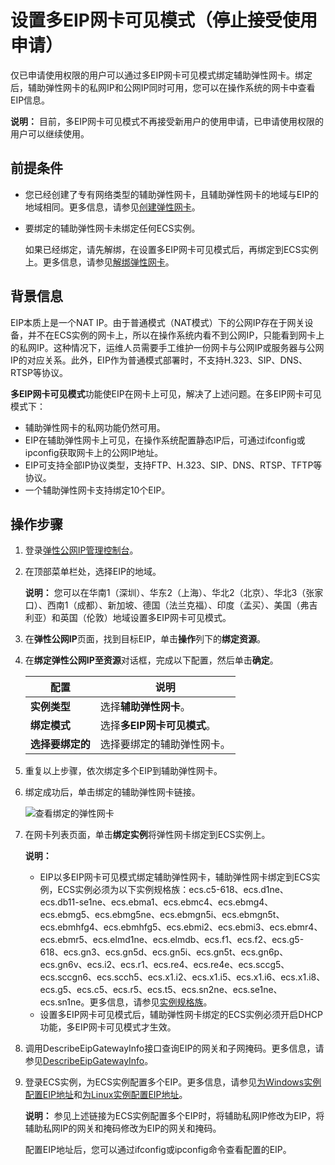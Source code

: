 # 设置多EIP网卡可见模式（停止接受使用申请）

仅已申请使用权限的用户可以通过多EIP网卡可见模式绑定辅助弹性网卡。绑定后，辅助弹性网卡的私网IP和公网IP同时可用，您可以在操作系统的网卡中查看EIP信息。

**说明：** 目前，多EIP网卡可见模式不再接受新用户的使用申请，已申请使用权限的用户可以继续使用。

## 前提条件

-   您已经创建了专有网络类型的辅助弹性网卡，且辅助弹性网卡的地域与EIP的地域相同。更多信息，请参见[创建弹性网卡](/intl.zh-CN/网络/弹性网卡/创建弹性网卡.md)。
-   要绑定的辅助弹性网卡未绑定任何ECS实例。

    如果已经绑定，请先解绑，在设置多EIP网卡可见模式后，再绑定到ECS实例上。更多信息，请参见[解绑弹性网卡](/intl.zh-CN/网络/弹性网卡/解绑弹性网卡.md)。


## 背景信息

EIP本质上是一个NAT IP。由于普通模式（NAT模式）下的公网IP存在于网关设备，并不在ECS实例的网卡上，所以在操作系统内看不到公网IP，只能看到网卡上的私网IP。这种情况下，运维人员需要手工维护一份网卡与公网IP或服务器与公网IP的对应关系。此外，EIP作为普通模式部署时，不支持H.323、SIP、DNS、RTSP等协议。

**多EIP网卡可见模式**功能使EIP在网卡上可见，解决了上述问题。在多EIP网卡可见模式下：

-   辅助弹性网卡的私网功能仍然可用。
-   EIP在辅助弹性网卡上可见，在操作系统配置静态IP后，可通过ifconfig或ipconfig获取网卡上的公网IP地址。
-   EIP可支持全部IP协议类型，支持FTP、H.323、SIP、DNS、RTSP、TFTP等协议。
-   一个辅助弹性网卡支持绑定10个EIP。

## 操作步骤

1.  登录[弹性公网IP管理控制台](https://vpc.console.aliyun.com/eip)。

2.  在顶部菜单栏处，选择EIP的地域。

    **说明：** 您可以在华南1（深圳）、华东2（上海）、华北2（北京）、华北3（张家口）、西南1（成都）、新加坡、德国（法兰克福）、印度（孟买）、美国（弗吉利亚）和英国（伦敦）地域设置多EIP网卡可见模式。

3.  在**弹性公网IP**页面，找到目标EIP，单击**操作**列下的**绑定资源**。

4.  在**绑定弹性公网IP至资源**对话框，完成以下配置，然后单击**确定**。

    |配置|说明|
    |--|--|
    |**实例类型**|选择**辅助弹性网卡**。|
    |**绑定模式**|选择**多EIP网卡可见模式**。|
    |**选择要绑定的**|选择要绑定的辅助弹性网卡。|

5.  重复以上步骤，依次绑定多个EIP到辅助弹性网卡。

6.  绑定成功后，单击绑定的辅助弹性网卡链接。

    ![查看绑定的弹性网卡](https://static-aliyun-doc.oss-accelerate.aliyuncs.com/assets/img/zh-CN/8520579161/p33382.png)

7.  在网卡列表页面，单击**绑定实例**将弹性网卡绑定到ECS实例上。

    **说明：**

    -   EIP以多EIP网卡可见模式绑定辅助弹性网卡，辅助弹性网卡绑定到ECS实例，ECS实例必须为以下实例规格族：ecs.c5-618、ecs.d1ne、ecs.db11-se1ne、ecs.ebma1、ecs.ebmc4、ecs.ebmg4、ecs.ebmg5、ecs.ebmg5ne、ecs.ebmgn5i、ecs.ebmgn5t、ecs.ebmhfg4、ecs.ebmhfg5、ecs.ebmi2、ecs.ebmi3、ecs.ebmr4、ecs.ebmr5、ecs.elmd1ne、ecs.elmdb、ecs.f1、ecs.f2、ecs.g5-618、ecs.gn3、ecs.gn5d、ecs.gn5i、ecs.gn5t、ecs.gn6p、ecs.gn6v、ecs.i2、ecs.r1、ecs.re4、ecs.re4e、ecs.sccg5、ecs.sccgn6、ecs.scch5、ecs.x1.i2、ecs.x1.i5、ecs.x1.i6、ecs.x1.i8、ecs.g5、ecs.c5、ecs.r5、ecs.t5、ecs.sn2ne、ecs.se1ne、ecs.sn1ne。更多信息，请参见[实例规格族](/intl.zh-CN/实例/实例规格族.md)。
    -   设置多EIP网卡可见模式后，辅助弹性网卡绑定的ECS实例必须开启DHCP功能，多EIP网卡可见模式才生效。
8.  调用DescribeEipGatewayInfo接口查询EIP的网关和子网掩码。更多信息，请参见[DescribeEipGatewayInfo](/intl.zh-CN/API参考/弹性公网IP/DescribeEipGatewayInfo.md)。

9.  登录ECS实例，为ECS实例配置多个EIP。更多信息，请参见[为Windows实例配置EIP地址](/intl.zh-CN/网络/弹性网卡/分配辅助私网IP地址.md)和[为Linux实例配置EIP地址](/intl.zh-CN/网络/弹性网卡/分配辅助私网IP地址.md)。

    **说明：** 参见上述链接为ECS实例配置多个EIP时，将辅助私网IP修改为EIP，将辅助私网IP的网关和掩码修改为EIP的网关和掩码。

    配置EIP地址后，您可以通过ifconfig或ipconfig命令查看配置的EIP。


